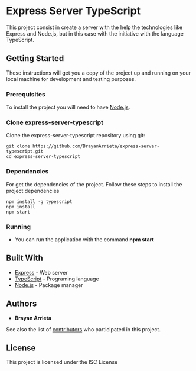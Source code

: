 # Express Server TypeScript
This project consist in create a server with the help the technologies like Express and Node.js, but in this case with the initiative with the language TypeScript.
## Getting Started

These instructions will get you a copy of the project up and running on your local machine for development and testing purposes.

### Prerequisites

To install the project you will need to have  [Node.js](https://nodejs.org/es/).

### Clone express-server-typescript
Clone the express-server-typescript repository using git:
```
git clone https://github.com/BrayanArrieta/express-server-typescript.git
cd express-server-typescript
```
### Dependencies
For get the dependencies of the project. Follow these steps to install the project dependencies
```
npm install -g typescript
npm install
npm start
```
### Running
* You can run the application with the command **npm start**


## Built With
* [Express](http://expressjs.com/es/guide/routing.html) - Web server
* [TypeScript](http://www.typescriptlang.org/) - Programing language
* [Node.js](https://nodejs.org/es/) - Package manager


## Authors

* **Brayan Arrieta**

See also the list of [contributors](https://github.com/BrayanArrieta/express-server-typescript/contributors) who participated in this project.

## License
This project is licensed under the ISC License